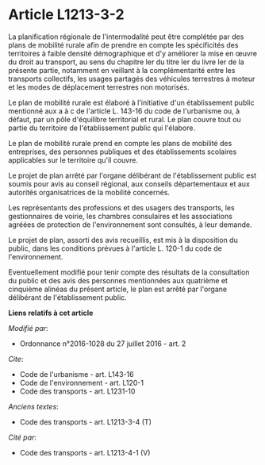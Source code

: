 # Article L1213-3-2

La planification régionale de l'intermodalité peut être complétée par des plans de mobilité rurale afin de prendre en compte
les spécificités des territoires à faible densité démographique et d'y améliorer la mise en œuvre du droit au transport, au
sens du chapitre Ier du titre Ier du livre Ier de la présente partie, notamment en veillant à la complémentarité entre les
transports collectifs, les usages partagés des véhicules terrestres à moteur et les modes de déplacement terrestres non
motorisés. 

Le plan de mobilité rurale est élaboré à l'initiative d'un établissement public mentionné aux a à c de l'article L. 143-16 du
code de l'urbanisme ou, à défaut, par un pôle d'équilibre territorial et rural. Le plan couvre tout ou partie du territoire
de l'établissement public qui l'élabore. 

Le plan de mobilité rurale prend en compte les plans de mobilité des entreprises, des personnes publiques et des
établissements scolaires applicables sur le territoire qu'il couvre. 

Le projet de plan arrêté par l'organe délibérant de l'établissement public est soumis pour avis au conseil régional, aux
conseils départementaux et aux autorités organisatrices de la mobilité concernés. 

Les représentants des professions et des usagers des transports, les gestionnaires de voirie, les chambres consulaires et les
associations agréées de protection de l'environnement sont consultés, à leur demande. 

Le projet de plan, assorti des avis recueillis, est mis à la disposition du public, dans les conditions prévues à l'article
L. 120-1 du code de l'environnement. 

Eventuellement modifié pour tenir compte des résultats de la consultation du public et des avis des personnes mentionnées aux
quatrième et cinquième alinéas du présent article, le plan est arrêté par l'organe délibérant de l'établissement public.

**Liens relatifs à cet article**

_Modifié par_:

  - Ordonnance n°2016-1028 du 27 juillet 2016 - art. 2

_Cite_:

  - Code de l'urbanisme - art. L143-16
  - Code de l'environnement - art. L120-1
  - Code des transports - art. L1231-10

_Anciens textes_:

  - Code des transports - art. L1213-3-4 (T)

_Cité par_:

  - Code des transports - art. L1213-4-1 (V)
